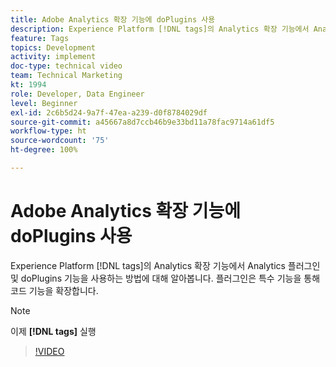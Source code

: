 ```yaml
---
title: Adobe Analytics 확장 기능에 doPlugins 사용
description: Experience Platform [!DNL tags]의 Analytics 확장 기능에서 Analytics 플러그인 및 doPlugins 기능을 사용하는 방법에 대해 알아봅니다. 플러그인은 특수 기능을 통해 코드 기능을 확장합니다.
feature: Tags
topics: Development
activity: implement
doc-type: technical video
team: Technical Marketing
kt: 1994
role: Developer, Data Engineer
level: Beginner
exl-id: 2c6b5d24-9a7f-47ea-a239-d0f8784029df
source-git-commit: a45667a8d7ccb46b9e33bd11a78fac9714a61df5
workflow-type: ht
source-wordcount: '75'
ht-degree: 100%

---
```


# Adobe Analytics 확장 기능에 doPlugins 사용

Experience Platform [!DNL tags]의 Analytics 확장 기능에서 Analytics 플러그인 및 doPlugins 기능을 사용하는 방법에 대해 알아봅니다. 플러그인은 특수 기능을 통해 코드 기능을 확장합니다.

>[!NOTE]
>
> 이제 **[!DNL tags]** 실행

>[!VIDEO](https://video.tv.adobe.com/v/25171?quality=12&learn=on)
